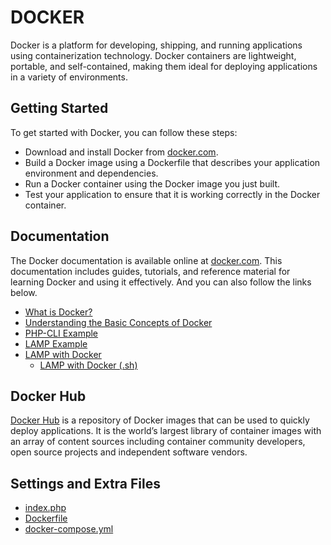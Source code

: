 # DOCKER

Docker is a platform for developing, shipping, and running applications using containerization technology. Docker containers are lightweight, portable, and self-contained, making them ideal for deploying applications in a variety of environments.

## Getting Started

To get started with Docker, you can follow these steps:

- Download and install Docker from [docker.com](https://www.docker.com/).
- Build a Docker image using a Dockerfile that describes your application environment and dependencies.
- Run a Docker container using the Docker image you just built.
- Test your application to ensure that it is working correctly in the Docker container.

## Documentation

The Docker documentation is available online at [docker.com](https://docs.docker.com/). This documentation includes guides, tutorials, and reference material for learning Docker and using it effectively. And you can also follow the links below.

- [What is Docker?](./docker.md)
- [Understanding the Basic Concepts of Docker](./understanding.docker.md)
- [PHP-CLI Example](./php.cli.example.md)
- [LAMP Example](./lamp.example.md)
- [LAMP with Docker](./lamp.with.docker.md)
  - [LAMP with Docker (.sh)](./lamp.with.docker.sh)

## Docker Hub

[Docker Hub](https://hub.docker.com/) is a repository of Docker images that can be used to quickly deploy applications. It is the world’s largest library of container images with an array of content sources including container community developers, open source projects and independent software vendors.

## Settings and Extra Files

- [index.php](./docs/index.php)
- [Dockerfile](./docs/Dockerfile)
- [docker-compose.yml](./docs/docker-compose.yml)
